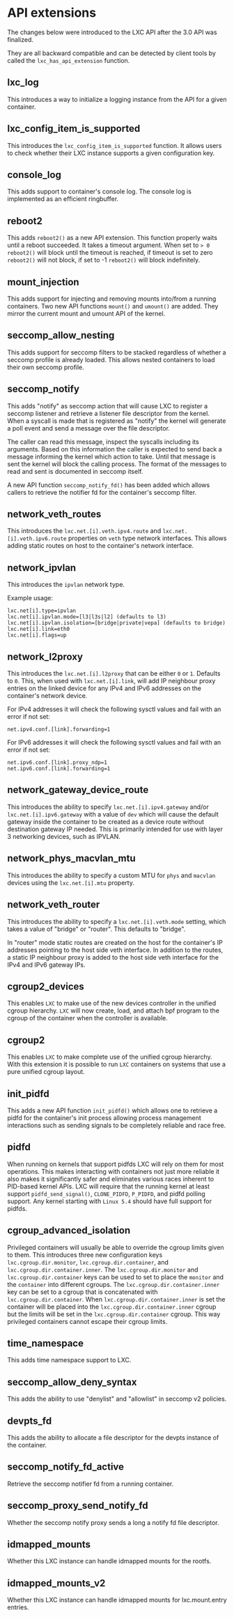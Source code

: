# API extensions

The changes below were introduced to the LXC API after the 3.0 API was finalized.

They are all backward compatible and can be detected by client tools by
called the `lxc_has_api_extension` function.

## lxc\_log

This introduces a way to initialize a logging instance from the API for a given
container.

## lxc\_config\_item\_is\_supported

This introduces the `lxc_config_item_is_supported` function. It allows users to
check whether their LXC instance supports a given configuration key.

## console\_log

This adds support to container's console log. The console log is implemented as
an efficient ringbuffer.

## reboot2

This adds `reboot2()` as a new API extension. This function properly waits
until a reboot succeeded. It takes a timeout argument. When set to `> 0`
`reboot2()` will block until the timeout is reached, if timeout is set to zero
`reboot2()` will not block, if set to -1 `reboot2()` will block indefinitely.

## mount\_injection

This adds support for injecting and removing mounts into/from a running
containers. Two new API functions `mount()` and `umount()` are added. They
mirror the current mount and umount API of the kernel.

## seccomp\_allow\_nesting

This adds support for seccomp filters to be stacked regardless of whether a seccomp profile is already loaded. This allows nested containers to load their own seccomp profile.

## seccomp\_notify

This adds "notify" as seccomp action that will cause LXC to register a seccomp listener and retrieve a listener file descriptor from the kernel. When a syscall is made that is registered as "notify" the kernel will generate a poll event and send a message over the file descriptor.

The caller can read this message, inspect the syscalls including its arguments. Based on this information the caller is expected to send back a message informing the kernel which action to take. Until that message is sent the kernel will block the calling process. The format of the messages to read and sent is documented in seccomp itself.

A new API function `seccomp_notify_fd()` has been added which allows callers to retrieve the notifier fd for the container's seccomp filter.

## network\_veth\_routes

This introduces the `lxc.net.[i].veth.ipv4.route` and `lxc.net.[i].veth.ipv6.route` properties
on `veth` type network interfaces. This allows adding static routes on host to the container's
network interface.

## network\_ipvlan

This introduces the `ipvlan` network type.

Example usage:

```
lxc.net[i].type=ipvlan
lxc.net[i].ipvlan.mode=[l3|l3s|l2] (defaults to l3)
lxc.net[i].ipvlan.isolation=[bridge|private|vepa] (defaults to bridge)
lxc.net[i].link=eth0
lxc.net[i].flags=up
```

## network\_l2proxy

This introduces the `lxc.net.[i].l2proxy` that can be either `0` or `1`. Defaults to `0`.
This, when used with `lxc.net.[i].link`, will add IP neighbour proxy entries on the linked device
for any IPv4 and IPv6 addresses on the container's network device.

For IPv4 addresses it will check the following sysctl values and fail with an error if not set:

```
net.ipv4.conf.[link].forwarding=1
```

For IPv6 addresses it will check the following sysctl values and fail with an error if not set:

```
net.ipv6.conf.[link].proxy_ndp=1
net.ipv6.conf.[link].forwarding=1
```

## network\_gateway\_device\_route

This introduces the ability to specify `lxc.net.[i].ipv4.gateway` and/or
`lxc.net.[i].ipv6.gateway` with a value of `dev` which will cause the default gateway
inside the container to be created as a device route without destination gateway IP needed.
This is primarily intended for use with layer 3 networking devices, such as IPVLAN.

## network\_phys\_macvlan\_mtu

This introduces the ability to specify a custom MTU for `phys` and `macvlan` devices using the
`lxc.net.[i].mtu` property.

## network\_veth\_router

This introduces the ability to specify a `lxc.net.[i].veth.mode` setting, which takes a value of "bridge" or "router". This defaults to "bridge".

In "router" mode static routes are created on the host for the container's IP addresses pointing to the host side veth interface. In addition to the routes, a static IP neighbour proxy is added to the host side veth interface for the IPv4 and IPv6 gateway IPs.


## cgroup2\_devices

This enables `LXC` to make use of the new devices controller in the unified cgroup hierarchy. `LXC` will now create, load, and attach bpf program to the cgroup of the container when the controller is available.

## cgroup2

This enables `LXC` to make complete use of the unified cgroup hierarchy. With this extension it is possible to run `LXC` containers on systems that use a pure unified cgroup layout.

## init\_pidfd

This adds a new API function `init_pidfd()` which allows one to retrieve a pidfd for the container's init process allowing process management interactions such as sending signals to be completely reliable and race free.

## pidfd

When running on kernels that support pidfds LXC will rely on them for most operations. This makes interacting with containers not just more reliable it also makes it significantly safer and eliminates various races inherent to PID-based kernel APIs. LXC will require that the running kernel at least support `pidfd_send_signal()`, `CLONE_PIDFD`, `P_PIDFD`, and pidfd polling support. Any kernel starting with `Linux 5.4` should have full support for pidfds.

## cgroup\_advanced\_isolation

Privileged containers will usually be able to override the cgroup limits given to them. This introduces three new configuration keys `lxc.cgroup.dir.monitor`, `lxc.cgroup.dir.container`, and `lxc.cgroup.dir.container.inner`. The `lxc.cgroup.dir.monitor` and `lxc.cgroup.dir.container` keys can be used to set to place the `monitor` and the `container` into different cgroups. The `lxc.cgroup.dir.container.inner` key can be set to a cgroup that is concatenated with `lxc.cgroup.dir.container`. When `lxc.cgroup.dir.container.inner` is set the container will be placed into the `lxc.cgroup.dir.container.inner` cgroup but the limits will be set in the `lxc.cgroup.dir.container` cgroup. This way privileged containers cannot escape their cgroup limits.


## time\_namespace

This adds time namespace support to LXC.

## seccomp\_allow\_deny\_syntax

This adds the ability to use "denylist" and "allowlist" in seccomp v2 policies.

## devpts\_fd

This adds the ability to allocate a file descriptor for the devpts instance of
the container.

## seccomp\_notify\_fd\_active

Retrieve the seccomp notifier fd from a running container.

## seccomp\_proxy\_send\_notify\_fd

Whether the seccomp notify proxy sends a long a notify fd file descriptor.

## idmapped\_mounts

Whether this LXC instance can handle idmapped mounts for the rootfs.

## idmapped\_mounts\_v2

Whether this LXC instance can handle idmapped mounts for lxc.mount.entry
entries.
